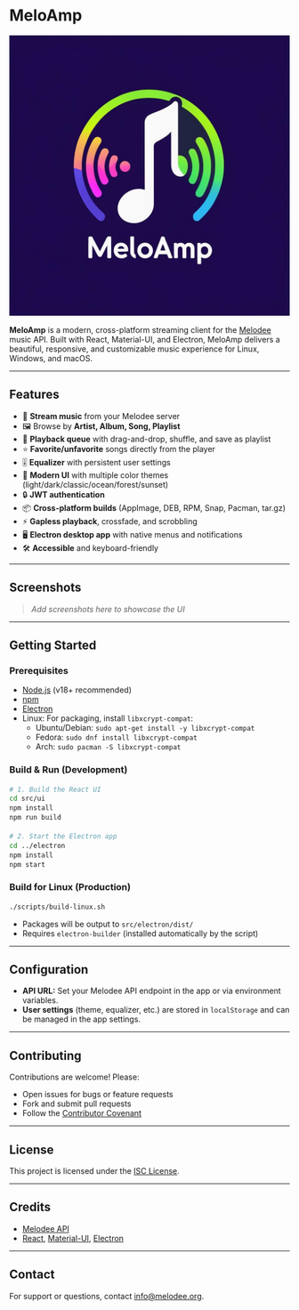 # MeloAmp

![MeloAmp Logo](graphics/logo.png)

**MeloAmp** is a modern, cross-platform streaming client for the [Melodee](https://melodee.org) music API. Built with React, Material-UI, and Electron, MeloAmp delivers a beautiful, responsive, and customizable music experience for Linux, Windows, and macOS.

---

## Features

- 🎵 **Stream music** from your Melodee server
- 🖼️ Browse by **Artist, Album, Song, Playlist**
- 📝 **Playback queue** with drag-and-drop, shuffle, and save as playlist
- ⭐ **Favorite/unfavorite** songs directly from the player
- 🎚️ **Equalizer** with persistent user settings
- 🌈 **Modern UI** with multiple color themes (light/dark/classic/ocean/forest/sunset)
- 🔒 **JWT authentication**
- 📦 **Cross-platform builds** (AppImage, DEB, RPM, Snap, Pacman, tar.gz)
- ⚡ **Gapless playback**, crossfade, and scrobbling
- 🖥️ **Electron desktop app** with native menus and notifications
- 🛠️ **Accessible** and keyboard-friendly

---

## Screenshots

> _Add screenshots here to showcase the UI_

---

## Getting Started

### Prerequisites
- [Node.js](https://nodejs.org/) (v18+ recommended)
- [npm](https://www.npmjs.com/)
- [Electron](https://www.electronjs.org/)
- Linux: For packaging, install `libxcrypt-compat`:
  - Ubuntu/Debian: `sudo apt-get install -y libxcrypt-compat`
  - Fedora: `sudo dnf install libxcrypt-compat`
  - Arch: `sudo pacman -S libxcrypt-compat`

### Build & Run (Development)

```sh
# 1. Build the React UI
cd src/ui
npm install
npm run build

# 2. Start the Electron app
cd ../electron
npm install
npm start
```

### Build for Linux (Production)

```sh
./scripts/build-linux.sh
```
- Packages will be output to `src/electron/dist/`
- Requires `electron-builder` (installed automatically by the script)

---

## Configuration
- **API URL:** Set your Melodee API endpoint in the app or via environment variables.
- **User settings** (theme, equalizer, etc.) are stored in `localStorage` and can be managed in the app settings.

---

## Contributing

Contributions are welcome! Please:
- Open issues for bugs or feature requests
- Fork and submit pull requests
- Follow the [Contributor Covenant](https://www.contributor-covenant.org/)

---

## License

This project is licensed under the [ISC License](LICENSE).

---

## Credits
- [Melodee API](https://melodee.org)
- [React](https://reactjs.org/), [Material-UI](https://mui.com/), [Electron](https://www.electronjs.org/)

---

## Contact

For support or questions, contact [info@melodee.org](mailto:info@melodee.org).
